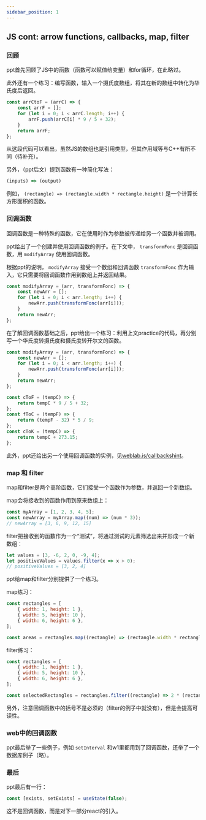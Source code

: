 ```yaml
---
sidebar_position: 1
---
```


## JS cont: arrow functions, callbacks, map, filter

### 回顾

ppt首先回顾了JS中的函数（函数可以赋值给变量）和for循环，在此略过。  

此外还有一个练习：编写函数，输入一个摄氏度数组，将其在新的数组中转化为华氏度后返回。   

```JavaScript
const arrCtoF = (arrC) => {
    const arrF = [];
    for (let i = 0; i < arrC.length; i++) {
        arrF.push(arrC[i] * 9 / 5 + 32);
    }
    return arrF;
};
```

从这段代码可以看出，虽然JS的数组也是引用类型，但其作用域等与C++有所不同（待补充）。  

另外，（ppt后文）提到函数有一种简化写法：  

```JavaScript
(inputs) => (output)
```

例如， ``(rectangle) => (rectangle.width * rectangle.height)`` 是一个计算长方形面积的函数。  

### 回调函数

回调函数是一种特殊的函数，它在使用时作为参数被传递给另一个函数并被调用。  

ppt给出了一个创建并使用回调函数的例子。在下文中， ``transformFonc`` 是回调函数，用 ``modifyArray`` 使用回调函数。  

根据ppt的说明， ``modifyArray`` 接受一个数组和回调函数 ``transformFonc`` 作为输入，它只需要将回调函数作用到数组上并返回结果。  

```JavaScript
const modifyArray = (arr, transformFonc) => {
    const newArr = [];
    for (let i = 0; i < arr.length; i++) {
        newArr.push(transformFonc(arr[i]));
    }
    return newArr;
};
```

在了解回调函数基础之后，ppt给出一个练习：利用上文practice的代码，再分别写一个华氏度转摄氏度和摄氏度转开尔文的函数。  

```JavaScript
const modifyArray = (arr, transformFonc) => {
    const newArr = [];
    for (let i = 0; i < arr.length; i++) {
        newArr.push(transformFonc(arr[i]));
    }
    return newArr;
};

const cToF = (tempC) => {
    return tempC * 9 / 5 + 32;
};
const fToC = (tempF) => {
    return (tempF - 32) * 5 / 9;
};
const cToK = (tempC) => {
    return tempC + 273.15;
};
```

此外，ppt还给出另一个使用回调函数的实例，见[weblab.is/callbackshint](https://docs.google.com/document/d/1FW8EJjRSXsxZ9f-txULaery6RL1H7hYnOBRgIVZf9cM/edit?tab=t.0)。

### map 和 filter

map和filter是两个高阶函数，它们接受一个函数作为参数，并返回一个新数组。  

map会将接收到的函数作用到原来数组上：    

```JavaScript
const myArray = [1, 2, 3, 4, 5];
const newArray = myArray.map((num) => (num * 3));
// newArray = [3, 6, 9, 12, 15]
```

filter把接收到的函数作为一个“测试”，将通过测试的元素筛选出来并形成一个新数组：  

```JavaScript
let values = [3, -6, 2, 0, -9, 4];
let positiveValues = values.filter(x => x > 0);
// positiveValues = [3, 2, 4]
```

ppt给map和filter分别提供了一个练习。  

map练习：  

```JavaScript
const rectangles = [
    { width: 1, height: 1 },
    { width: 5, height: 10 },
    { width: 6, height: 6 },
];

const areas = rectangles.map((rectangle) => (rectangle.width * rectangle.height));
```

filter练习：  

```JavaScript
const rectangles = [
    { width: 1, height: 1 },
    { width: 5, height: 10 },
    { width: 6, height: 6 },
];

const selectedRectangles = rectangles.filter((rectangle) => 2 * (rectangle.width + rectangle.height) > 10);
```

另外，注意回调函数中的括号不是必须的（filter的例子中就没有），但是会提高可读性。  

### web中的回调函数

ppt最后举了一些例子，例如 ``setInterval`` 和w1里都用到了回调函数，还举了一个数据库例子（略）。  

### 最后

ppt最后有一行：  

```JavaScript
const [exists, setExists] = useState(false);
```

这不是回调函数，而是对下一部分react的引入。  
